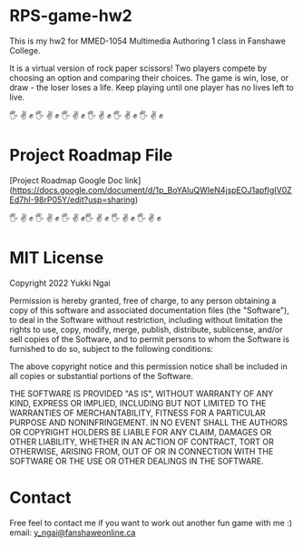 # RPS-game-hw2

This is my hw2 for MMED-1054 Multimedia Authoring 1 class in Fanshawe College.

It is a virtual version of rock paper scissors! Two players compete by choosing an option and comparing their choices. The game is win, lose, or draw - the loser loses a life. Keep playing until one player has no lives left to live.

:raised_hand_with_fingers_splayed: :v: :fist: :raised_hand_with_fingers_splayed: :v: :fist: :raised_hand_with_fingers_splayed: :v: :fist: :raised_hand_with_fingers_splayed: :v: :fist: :raised_hand_with_fingers_splayed: :v: :fist: :raised_hand_with_fingers_splayed: :v: :fist:

# Project Roadmap File
[Project Roadmap Google Doc link] (https://docs.google.com/document/d/1p_BoYAluQWIeN4jspEOJ1apfIgIV0ZEd7hI-98rP05Y/edit?usp=sharing)

:raised_hand_with_fingers_splayed: :v: :fist: :raised_hand_with_fingers_splayed: :v: :fist: :raised_hand_with_fingers_splayed: :v: :fist::raised_hand_with_fingers_splayed: :v: :fist: :raised_hand_with_fingers_splayed: :v: :fist: :raised_hand_with_fingers_splayed: :v: :fist:

# MIT License

Copyright 2022 Yukki Ngai

Permission is hereby granted, free of charge, to any person obtaining a copy of this software and associated documentation files (the "Software"), to deal in the Software without restriction, including without limitation the rights to use, copy, modify, merge, publish, distribute, sublicense, and/or sell copies of the Software, and to permit persons to whom the Software is furnished to do so, subject to the following conditions:

The above copyright notice and this permission notice shall be included in all copies or substantial portions of the Software.

THE SOFTWARE IS PROVIDED "AS IS", WITHOUT WARRANTY OF ANY KIND, EXPRESS OR IMPLIED, INCLUDING BUT NOT LIMITED TO THE WARRANTIES OF MERCHANTABILITY, FITNESS FOR A PARTICULAR PURPOSE AND NONINFRINGEMENT. IN NO EVENT SHALL THE AUTHORS OR COPYRIGHT HOLDERS BE LIABLE FOR ANY CLAIM, DAMAGES OR OTHER LIABILITY, WHETHER IN AN ACTION OF CONTRACT, TORT OR OTHERWISE, ARISING FROM, OUT OF OR IN CONNECTION WITH THE SOFTWARE OR THE USE OR OTHER DEALINGS IN THE SOFTWARE.

# Contact

Free feel to contact me if you want to work out another fun game with me :)
email: y_ngai@fanshaweonline.ca